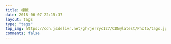 ```yaml
---
title: 標籤
date: 2018-06-07 22:15:37
layout: tags
type: "tags"
top_img: https://cdn.jsdelivr.net/gh/jerryc127/CDN@latest/Photo/tags.jpg
comments: false
---
```

